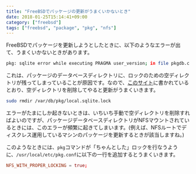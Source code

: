 ```yaml
---
title: "FreeBSDでパッケージの更新がうまくいかないとき"
date: 2018-01-25T15:14:41+09:00
category: ["freebsd"]
tags: ["freebsd", "package", "pkg", "nfs"]
---
```


FreeBSDでパッケージを更新しようとしたときに、以下のようなエラーが出て、うまくいかないときがあります。
```sh
pkg: sqlite error while executing PRAGMA user_version; in file pkgdb.c:2372: database is locked
```

これは、パッケージのデータベースディレクトリに、ロックのための空ディレクトリが残ってしまっていることが原因です。なので、[このサイト](http://conocimiento.subteni.com/)に書かれているとおり、空ディレクトリを削除してやると更新がうまくいきます。
```sh
sudo rmdir /var/db/pkg/local.sqlite.lock
```

エラーがたまにしか起きないときは、いちいち手動で空ディレクトリを削除すればよいのですが、パッケージデータベースディレクトリがNFSマウントされているときには、このエラーが頻繁に起きてしまいます。(例えば、NFSルートでディスクレス運用しているマシンのパッケージを更新するときが該当しますね。)

このようなときには、`pkg`コマンドが「ちゃんとした」ロックを行なうように、`/usr/local/etc/pkg.conf`に以下の一行を追加するとうまくいきます。
```conf
NFS_WITH_PROPER_LOCKING = true;
```
